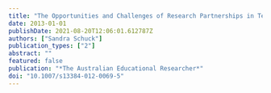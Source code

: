 ```yaml
---
title: "The Opportunities and Challenges of Research Partnerships in Teacher Education"
date: 2013-01-01
publishDate: 2021-08-20T12:06:01.612787Z
authors: ["Sandra Schuck"]
publication_types: ["2"]
abstract: ""
featured: false
publication: "*The Australian Educational Researcher*"
doi: "10.1007/s13384-012-0069-5"
---
```


